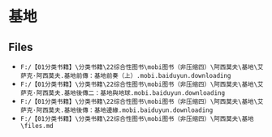 # 基地

## Files

- `F:/【01分类书籍】\分类书籍\22综合性图书\mobi图书（非压缩四）\阿西莫夫\基地\艾萨克·阿西莫夫.基地前傳：基地前奏（上）.mobi.baiduyun.downloading`
- `F:/【01分类书籍】\分类书籍\22综合性图书\mobi图书（非压缩四）\阿西莫夫\基地\艾萨克·阿西莫夫.基地後傳二：基地與地球.mobi.baiduyun.downloading`
- `F:/【01分类书籍】\分类书籍\22综合性图书\mobi图书（非压缩四）\阿西莫夫\基地\艾萨克·阿西莫夫.基地後傳：基地邊緣.mobi.baiduyun.downloading`
- `F:/【01分类书籍】\分类书籍\22综合性图书\mobi图书（非压缩四）\阿西莫夫\基地\files.md`
